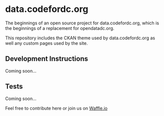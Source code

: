 # data.codefordc.org
The beginnings of an open source project for data.codefordc.org, which is the beginnings of a replacement for opendatadc.org.

This repository includes the CKAN theme used by data.codefordc.org as well any custom pages used by the site.

## Development Instructions
Coming soon...

## Tests
Coming soon...

Feel free to contribute here or join us on [Waffle.io](https://waffle.io/codefordc/data.codefordc.org)
